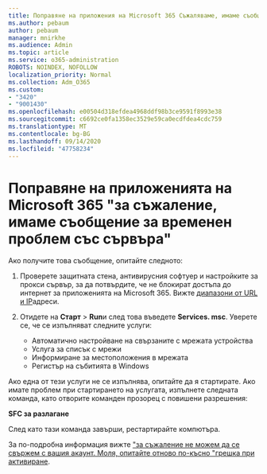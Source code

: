 ```yaml
---
title: Поправяне на приложения на Microsoft 365 Съжаляваме, имаме съобщение за временен проблем със сървъра
ms.author: pebaum
author: pebaum
manager: mnirkhe
ms.audience: Admin
ms.topic: article
ms.service: o365-administration
ROBOTS: NOINDEX, NOFOLLOW
localization_priority: Normal
ms.collection: Adm_O365
ms.custom:
- "3420"
- "9001430"
ms.openlocfilehash: e00504d318efdea4968ddf98b3ce9591f8993e38
ms.sourcegitcommit: c6692ce0fa1358ec3529e59ca0ecdfdea4cdc759
ms.translationtype: MT
ms.contentlocale: bg-BG
ms.lasthandoff: 09/14/2020
ms.locfileid: "47758234"
---
```

# <a name="fixing-the-microsoft-365-apps-sorry-we-are-having-temporary-server-issues-message"></a>Поправяне на приложенията на Microsoft 365 "за съжаление, имаме съобщение за временен проблем със сървъра"

Ако получите това съобщение, опитайте следното:

1. Проверете защитната стена, антивирусния софтуер и настройките за прокси сървър, за да потвърдите, че не блокират достъпа до интернет за приложенията на Microsoft 365. Вижте [диапазони от URL и IP](https://docs.microsoft.com/office365/enterprise/urls-and-ip-address-ranges)адреси.

2. Отидете на **Старт**  >  **Run**и след това въведете **Services. msc**. Уверете се, че се изпълняват следните услуги:
    - Автоматично настройване на свързаните с мрежата устройства
    - Услуга за списък с мрежи
    - Информиране за местоположения в мрежата
    - Регистър на събитията в Windows

Ако една от тези услуги не се изпълнява, опитайте да я стартирате. Ако имате проблем при стартирането на услугата, изпълнете следната команда, като отворите команден прозорец с повишени разрешения:

**SFC за разлагане**

След като тази команда завърши, рестартирайте компютъра.

За по-подробна информация вижте ["за съжаление не можем да се свържем с вашия акаунт. Моля, опитайте отново по-късно "грешка при активиране](https://docs.microsoft.com/office/troubleshoot/activation-installation/issue-when-activate-office-from-office-365).